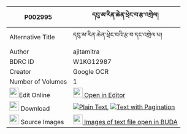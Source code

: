|P002995|དབུ་མ་རིན་ཆེན་ཕྲེང་བ་རྩ་འགྲེལ། 
| --- | --- 
|Alternative Title |དབུ་མ་རིན་ཆེན་ཕྲེང་བའི་རྩ་བ་དང་འགྲེལ་པ།
|Author| ajitamitra
|BDRC ID | W1KG12987
|Creator | Google OCR
|Number of Volumes| 1
|<img width="25" src="https://img.icons8.com/color/25/000000/edit-property.png">Edit Online| [<img width="25" src="https://avatars.githubusercontent.com/u/45091458?s=200&v=4"> Open in Editor](http://editor.openpecha.org/P002995)
|<img width="25" src="https://img.icons8.com/fluent/48/000000/download-2.png"/>  Download | [![](https://img.icons8.com/color/20/000000/txt.png)Plain Text](https://github.com/Openpecha/P002995/releases/download/v1/uma_rinchen_trengwa_tsadrel_plain_P002995.zip), [![](https://img.icons8.com/color/20/000000/txt.png)Text with Pagination](https://github.com/Openpecha/P002995/releases/download/v1/uma_rinchen_trengwa_tsadrel_pages_P002995.zip)
|<img width="25" src="https://img.icons8.com/plasticine/100/000000/pictures-folder.png"/>  Source Images | [<img width="25" src="https://library.bdrc.io/icons/BUDA-small.svg"> Images of text file open in BUDA](https://library.bdrc.io/show/bdr:W1KG12987)